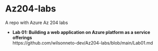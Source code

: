 # Az204-labs
A repo with Azure Az 204 labs

<ul>
  <li>
    <b>Lab 01: Building a web application on Azure platform as a service offerings</b><br />
    https://github.com/wilsonneto-dev/Az204-labs/blob/main/Lab01.md
  </li>
</ul>
